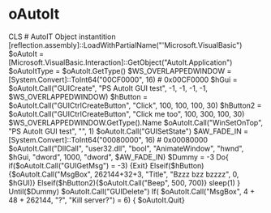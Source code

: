 # oAutoIt
CLS  # AutoIT Object instantition [reflection.assembly]::LoadWithPartialName("'Microsoft.VisualBasic") $oAutoIt = [Microsoft.VisualBasic.Interaction]::GetObject("AutoIt.Application") $oAutoItType = $oAutoIt.GetType()  $WS_OVERLAPPEDWINDOW = [System.Convert]::ToInt64("00CF0000", 16) # 0x00CF0000  $hGui = $oAutoIt.Call("GUICreate", "PS AutoIt GUI test", -1, -1, -1, -1, $WS_OVERLAPPEDWINDOW) $hButton = $oAutoIt.Call("GUICtrlCreateButton", "Click", 100, 100, 100, 30) $hButton2 = $oAutoIt.Call("GUICtrlCreateButton", "Click me too", 100, 300, 100, 30)  $WS_OVERLAPPEDWINDOW.GetType().Name  $oAutoIt.Call("WinSetOnTop", "PS AutoIt GUI test", "", 1)  $oAutoIt.Call("GUISetState")  $AW_FADE_IN = [System.Convert]::ToInt64("00080000", 16) # 0x00080000 $oAutoIt.Call("DllCall", "user32.dll", "bool", "AnimateWindow", "hwnd", $hGui, "dword", 1000, "dword", $AW_FADE_IN)  $Dummy = -3 Do{     if($oAutoIt.Call("GUIGetMsg") = -3)         {Exit}      Elseif($hButton)         {$oAutoIt.Call("MsgBox", 262144+32+3, "Title", "Bzzz bzz bzzzz", 0, $hGUI)}      Elseif($hButton2){$oAutoIt.Call("Beep", 500, 700)}       sleep(1) } Until($Dummy)  $oAutoIt.Call("GUIDelete")  If( $oAutoIt.Call("MsgBox", 4 + 48 + 262144, "?", "Kill server?") = 6)   { $oAutoIt.Quit}

